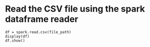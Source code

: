 # Read the CSV file using the spark dataframe reader

```
df = spark.read.csv(file_path)
display(df)
df.show()

```